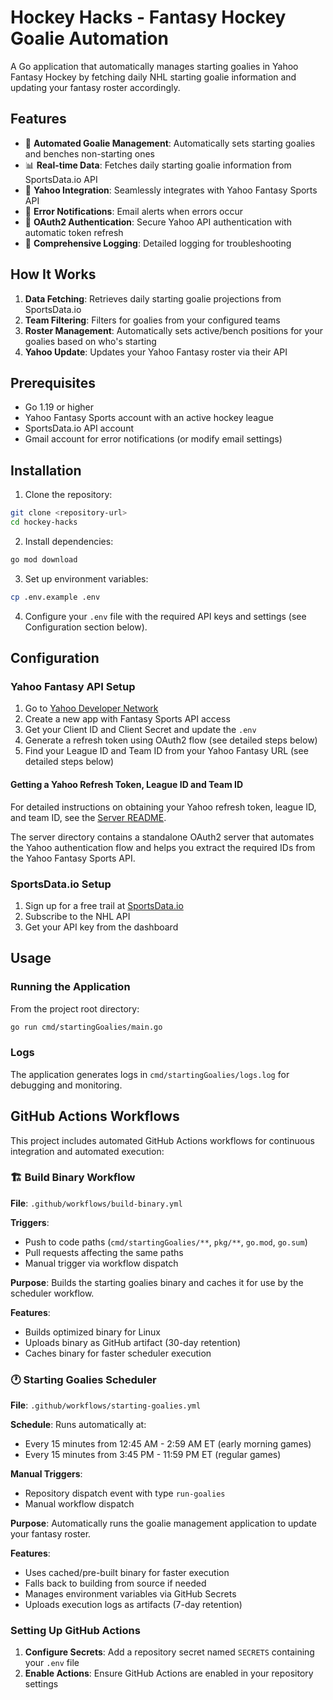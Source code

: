 # Hockey Hacks - Fantasy Hockey Goalie Automation

A Go application that automatically manages starting goalies in Yahoo Fantasy Hockey by fetching daily NHL starting goalie information and updating your fantasy roster accordingly.

## Features

- 🏒 **Automated Goalie Management**: Automatically sets starting goalies and benches non-starting ones
- 📊 **Real-time Data**: Fetches daily starting goalie information from SportsData.io API
- 🔄 **Yahoo Integration**: Seamlessly integrates with Yahoo Fantasy Sports API
- 📧 **Error Notifications**: Email alerts when errors occur
- 🔐 **OAuth2 Authentication**: Secure Yahoo API authentication with automatic token refresh
- 📝 **Comprehensive Logging**: Detailed logging for troubleshooting

## How It Works

1. **Data Fetching**: Retrieves daily starting goalie projections from SportsData.io
2. **Team Filtering**: Filters for goalies from your configured teams
3. **Roster Management**: Automatically sets active/bench positions for your goalies based on who's starting
4. **Yahoo Update**: Updates your Yahoo Fantasy roster via their API

## Prerequisites

- Go 1.19 or higher
- Yahoo Fantasy Sports account with an active hockey league
- SportsData.io API account
- Gmail account for error notifications (or modify email settings)

## Installation

1. Clone the repository:
```bash
git clone <repository-url>
cd hockey-hacks
```

2. Install dependencies:
```bash
go mod download
```

3. Set up environment variables:
```bash
cp .env.example .env
```

4. Configure your `.env` file with the required API keys and settings (see Configuration section below).

## Configuration

### Yahoo Fantasy API Setup

1. Go to [Yahoo Developer Network](https://developer.yahoo.com/)
2. Create a new app with Fantasy Sports API access
3. Get your Client ID and Client Secret and update the `.env`
4. Generate a refresh token using OAuth2 flow (see detailed steps below)
5. Find your League ID and Team ID from your Yahoo Fantasy URL (see detailed steps below)

#### Getting a Yahoo Refresh Token, League ID and Team ID

For detailed instructions on obtaining your Yahoo refresh token, league ID, and team ID, see the [Server README](server/README.md).

The server directory contains a standalone OAuth2 server that automates the Yahoo authentication flow and helps you extract the required IDs from the Yahoo Fantasy Sports API.

### SportsData.io Setup

1. Sign up for a free trail at [SportsData.io](https://sportsdata.io/)
2. Subscribe to the NHL API
3. Get your API key from the dashboard

## Usage

### Running the Application

From the project root directory:

```bash
go run cmd/startingGoalies/main.go
```

### Logs

The application generates logs in `cmd/startingGoalies/logs.log` for debugging and monitoring.

## GitHub Actions Workflows

This project includes automated GitHub Actions workflows for continuous integration and automated execution:

### 🏗️ Build Binary Workflow

**File**: `.github/workflows/build-binary.yml`

**Triggers**:
- Push to code paths (`cmd/startingGoalies/**`, `pkg/**`, `go.mod`, `go.sum`)
- Pull requests affecting the same paths
- Manual trigger via workflow dispatch

**Purpose**: Builds the starting goalies binary and caches it for use by the scheduler workflow.

**Features**:
- Builds optimized binary for Linux
- Uploads binary as GitHub artifact (30-day retention)
- Caches binary for faster scheduler execution

### 🕐 Starting Goalies Scheduler

**File**: `.github/workflows/starting-goalies.yml`

**Schedule**: Runs automatically at:
- Every 15 minutes from 12:45 AM - 2:59 AM ET (early morning games)
- Every 15 minutes from 3:45 PM - 11:59 PM ET (regular games)

**Manual Triggers**:
- Repository dispatch event with type `run-goalies`
- Manual workflow dispatch

**Purpose**: Automatically runs the goalie management application to update your fantasy roster.

**Features**:
- Uses cached/pre-built binary for faster execution
- Falls back to building from source if needed
- Manages environment variables via GitHub Secrets
- Uploads execution logs as artifacts (7-day retention)

### Setting Up GitHub Actions

1. **Configure Secrets**: Add a repository secret named `SECRETS` containing your `.env` file
2. **Enable Actions**: Ensure GitHub Actions are enabled in your repository settings

